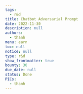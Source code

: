 ```yaml
---
tags: 
  - r&d
title: Chatbot Adversarial Prompt
date: 2022-11-30
description: null
authors: 
  - thanh
menu: earn
toc: null
notice: null
type: r&d
show_frontmatter: true
bounty: 30
due_date: null
status: Done
PICs: 
  - thanh
---
```

